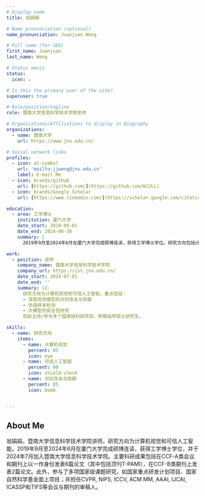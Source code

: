 ```yaml
---
# Display name
title: 翁娟娟

# Name pronunciation (optional)
name_pronunciation: Juanjuan Weng

# Full name (for SEO)
first_name: Juanjuan
last_name: Weng

# Status emoji
status:
  icon: ☕️

# Is this the primary user of the site?
superuser: true

# Role/position/tagline
role: 暨南大学信息科学技术学院老师

# Organizations/Affiliations to display in Biography
organizations:
  - name: 暨南大学
    url: https://www.jnu.edu.cn/

# Social network links
profiles:
  - icon: at-symbol
    url: 'mailto:jjweng@jnu.edu.cn'
    label: E-mail Me
  - icon: brands/github
    url: [https://github.com/](https://github.com/WJJLL)
  - icon: brands/Google Scholar
    url: [https://www.linkedin.com/](https://scholar.google.com/citations?user=izultWQAAAAJ&hl=zh-CN)

education:
  - area: 工学博士
    institution: 厦门大学
    date_start: 2019-09-01
    date_end: 2024-06-30
    summary: |
      2019年9月至2024年6月在厦门大学完成硕博连读，获得工学博士学位。研究方向包括计算机视觉与可信人工智能。

work:
  - position: 讲师
    company_name: 暨南大学信息科学技术学院
    company_url: https://ist.jnu.edu.cn/
    date_start: 2024-07-01
    date_end: ''
    summary: |2-
      研究方向为计算机视觉和可信人工智能，重点包括：
      - 深度视觉模型的对抗攻击与防御
      - 伪造样本检测
      - 大模型的安全性研究
      目前主持/参与多个国家级科研项目，积极指导硕士研究生。

skills:
  - name: 研究方向
    items:
      - name: 计算机视觉
        percent: 95
        icon: eye
      - name: 可信人工智能
        percent: 90
        icon: shield-check
      - name: 对抗攻击与防御
        percent: 85
        icon: bomb


---
```


## About Me

翁娟娟，暨南大学信息科学技术学院讲师，研究方向为计算机视觉和可信人工智能。2019年9月至2024年6月在厦门大学完成硕博连读，获得工学博士学位，并于2024年7月加入暨南大学信息科学技术学院。主要科研成果包括在CCF-A类会议和期刊上以一作身份发表6篇论文（其中包括顶刊T-PAMI），在CCF-B类期刊上发表2篇论文。此外，参与了多项国家级课题研究，如国家重点研发计划项目、国家自然科学基金面上项目；并担任CVPR, NIPS, ICCV, ACM MM, AAAI, IJCAI, ICASSP和TIFS等会议与期刊的审稿人。

